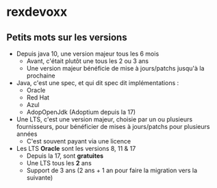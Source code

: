 # rexdevoxx

## Petits mots sur les versions

* Depuis java 10, une version majeur tous les 6 mois
    * Avant, c'était plutôt une tous les 2 ou 3 ans
    * Une version majeur bénéficie de mise à jours/patchs jusqu'à la prochaine
* Java, c'est une spec, et qui dit spec dit implémentations :
    * Oracle
    * Red Hat
    * Azul
    * AdopOpenJdk (Adoptium depuis la 17)
* Une LTS, c'est une version majeur, choisie par un ou plusieurs fournisseurs, pour bénéficier de mises à jours/patchs pour plusieurs années
    * C'est souvent payant via une licence
* Les LTS **Oracle** sont les versions 8, 11 & 17
    * Depuis la 17, sont **gratuites**
    * Une LTS tous les **2** ans
    * Support de 3 ans (2 ans + 1 an pour faire la migration vers la suivante)
